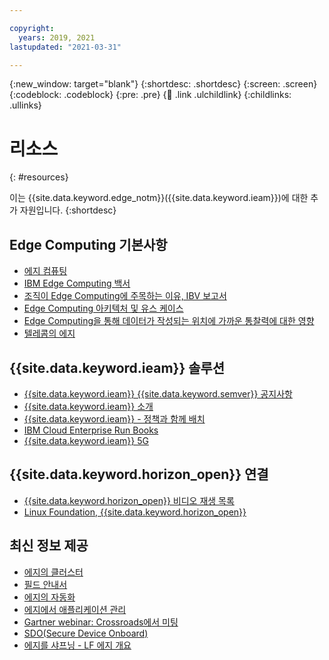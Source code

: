 ```yaml
---

copyright:
  years: 2019, 2021
lastupdated: "2021-03-31"

---
```


{:new_window: target="blank"}
{:shortdesc: .shortdesc}
{:screen: .screen}
{:codeblock: .codeblock}
{:pre: .pre}
{:child: .link .ulchildlink}
{:childlinks: .ullinks}

# 리소스 
{: #resources}

이는 {{site.data.keyword.edge_notm}}({{site.data.keyword.ieam}})에 대한 추가 자원입니다.
{:shortdesc}

## Edge Computing 기본사항

* [에지 컴퓨팅](https://www.ibm.com/cloud/what-is-edge-computing)
* [IBM Edge Computing 백서](https://www.ibm.com/downloads/cas/O8YVJY9Z)
* [조직이 Edge Computing에 주목하는 이유, IBV 보고서](https://www.ibm.com/thought-leadership/institute-business-value/report/edge-computing)
* [Edge Computing 아키텍처 및 유스 케이스](https://developer.ibm.com/articles/edge-computing-architecture-and-use-cases/)
* [Edge Computing을 통해 데이터가 작성되는 위치에 가까운 통찰력에 대한 영향](https://www.ibm.com/resources/guides/edge-computing-industry-use-cases/)
* [텔레콤의 에지](https://developer.ibm.com/articles/edge-computing-architecture-and-use-cases/)

## {{site.data.keyword.ieam}} 솔루션

* [{{site.data.keyword.ieam}} {{site.data.keyword.semver}} 공지사항](https://www.ibm.com/cloud/blog/announcements/ibm-edge-application-manager-v42-is-now-available)
* [{{site.data.keyword.ieam}} 소개](https://www.youtube.com/watch?v=yeb6vX0NQpM&feature=emb_logo)
* [{{site.data.keyword.ieam}} - 정책과 함께 배치](https://vimeo.com/385261159/42d584b65b)
* [IBM Cloud Enterprise Run Books](https://ibm-gsi-ecosystem.github.io/ibm-enterprise-runbooks/install/edgenode/)
* [{{site.data.keyword.ieam}} 5G](https://www.ibm.com/cloud/edge-computing)

## {{site.data.keyword.horizon_open}} 연결

* [{{site.data.keyword.horizon_open}} 비디오 재생 목록](https://www.youtube.com/playlist?list=PLgohd895XSUddtseFy4HxCqTqqlYfW8Ix)
* [Linux Foundation, {{site.data.keyword.horizon_open}}](https://www.lfedge.org/projects/openhorizon/)

## 최신 정보 제공

* [에지의 클러스터](https://www.ibm.com/cloud/blog/clusters-at-the-edge)
* [필드 안내서](https://www.ibm.com/cloud/architecture/files/ibm-edge-computing-field-guide.pdf)
* [에지의 자동화](https://www.ibm.com/cloud/blog/automation-at-the-edge)
* [에지에서 애플리케이션 관리](https://www.lfedge.org/2021/03/03/how-do-you-manage-applications-on-thousands-of-linux-hosts)
* [Gartner webinar: Crossroads에서 미팅](https://www.ibm.com/account/reg/us-en/subscribe?formid=urx-47685e)
* [SDO(Secure Device Onboard)](https://www.youtube.com/watch?v=2yjF0VABkKs)
* [에지를 샤프닝 - LF 에지 개요](https://www.lfedge.org/resources/publication-download/)
